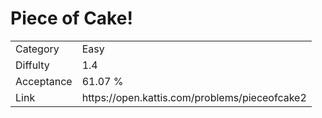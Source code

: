 # Piece of Cake!

<table>
    <tr>
        <td>Category</td>
        <td>Easy</td>
    </tr>
    <tr>
        <td>Diffulty</td>
        <td>1.4</td>
    </tr>
    <tr>
        <td>Acceptance</td>
        <td>61.07 %</td>
    </tr>
    <tr>
        <td>Link</td>
        <td>https://open.kattis.com/problems/pieceofcake2</td>
    </tr>
</table>